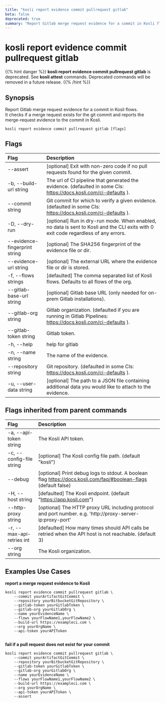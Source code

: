 ```yaml
---
title: "kosli report evidence commit pullrequest gitlab"
beta: false
deprecated: true
summary: "Report Gitlab merge request evidence for a commit in Kosli flows.  "
---
```


# kosli report evidence commit pullrequest gitlab

{{% hint danger %}}
**kosli report evidence commit pullrequest gitlab** is deprecated. See **kosli attest** commands.  Deprecated commands will be removed in a future release.
{{% /hint %}}
## Synopsis

Report Gitlab merge request evidence for a commit in Kosli flows.  
It checks if a merge request exists for the git commit and reports the merge-request evidence to the commit in Kosli.

```shell
kosli report evidence commit pullrequest gitlab [flags]
```

## Flags
| Flag | Description |
| :--- | :--- |
|        --assert  |  [optional] Exit with non-zero code if no pull requests found for the given commit.  |
|    -b, --build-url string  |  The url of CI pipeline that generated the evidence. (defaulted in some CIs: https://docs.kosli.com/ci-defaults ).  |
|        --commit string  |  Git commit for which to verify a given evidence. (defaulted in some CIs: https://docs.kosli.com/ci-defaults ).  |
|    -D, --dry-run  |  [optional] Run in dry-run mode. When enabled, no data is sent to Kosli and the CLI exits with 0 exit code regardless of any errors.  |
|        --evidence-fingerprint string  |  [optional] The SHA256 fingerprint of the evidence file or dir.  |
|        --evidence-url string  |  [optional] The external URL where the evidence file or dir is stored.  |
|    -f, --flows strings  |  [defaulted] The comma separated list of Kosli flows. Defaults to all flows of the org.  |
|        --gitlab-base-url string  |  [optional] Gitlab base URL (only needed for on-prem Gitlab installations).  |
|        --gitlab-org string  |  Gitlab organization. (defaulted if you are running in Gitlab Pipelines: https://docs.kosli.com/ci-defaults ).  |
|        --gitlab-token string  |  Gitlab token.  |
|    -h, --help  |  help for gitlab  |
|    -n, --name string  |  The name of the evidence.  |
|        --repository string  |  Git repository. (defaulted in some CIs: https://docs.kosli.com/ci-defaults ).  |
|    -u, --user-data string  |  [optional] The path to a JSON file containing additional data you would like to attach to the evidence.  |


## Flags inherited from parent commands
| Flag | Description |
| :--- | :--- |
|    -a, --api-token string  |  The Kosli API token.  |
|    -c, --config-file string  |  [optional] The Kosli config file path. (default "kosli")  |
|        --debug  |  [optional] Print debug logs to stdout. A boolean flag https://docs.kosli.com/faq/#boolean-flags (default false)  |
|    -H, --host string  |  [defaulted] The Kosli endpoint. (default "https://app.kosli.com")  |
|        --http-proxy string  |  [optional] The HTTP proxy URL including protocol and port number. e.g. 'http://proxy-server-ip:proxy-port'  |
|    -r, --max-api-retries int  |  [defaulted] How many times should API calls be retried when the API host is not reachable. (default 3)  |
|        --org string  |  The Kosli organization.  |


## Examples Use Cases

**report a merge request evidence to Kosli**

```shell
kosli report evidence commit pullrequest gitlab \
	--commit yourArtifactGitCommit \
	--repository yourBitbucketGitRepository \
	--gitlab-token yourGitlabToken \
	--gitlab-org yourGitlabOrg \
	--name yourEvidenceName \
	--flows yourFlowName1,yourFlowName2 \
	--build-url https://exampleci.com \
	--org yourOrgName \
	--api-token yourAPIToken
	
```

**fail if a pull request does not exist for your commit**

```shell
kosli report evidence commit pullrequest gitlab \
	--commit yourArtifactGitCommit \
	--repository yourBitbucketGitRepository \
	--gitlab-token yourGitlabToken \
	--gitlab-org yourGitlabOrg \
	--name yourEvidenceName \
	--flows yourFlowName1,yourFlowName2 \
	--build-url https://exampleci.com \
	--org yourOrgName \
	--api-token yourAPIToken \
	--assert
```

